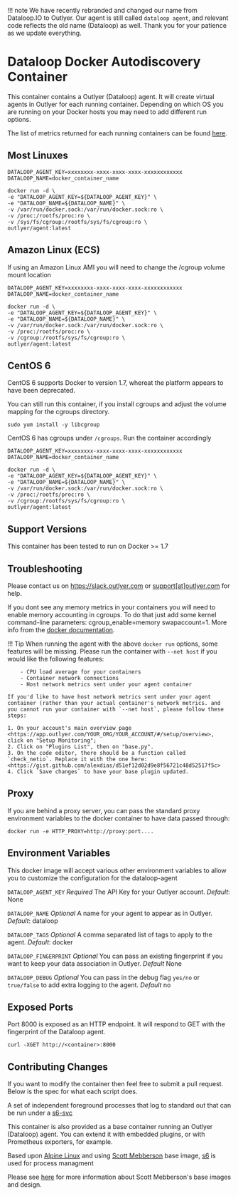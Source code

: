 !!! note
    We have recently rebranded and changed our name from Dataloop.IO to Outlyer. Our agent is still called `dataloop agent`, and relevant code reflects the old name (Dataloop) as well. Thank you for your patience as we update everything.

# Dataloop Docker Autodiscovery Container

This container contains a Outlyer (Dataloop) agent. It will create virtual agents in Outlyer for each running container. Depending on which OS you are running on your Docker hosts you may need to add different run options.

The list of metrics returned for each running containers can be found [here](https://github.com/dataloop/docker-alpine/tree/master/agent/METRICS.md).

## Most Linuxes

```
DATALOOP_AGENT_KEY=xxxxxxxx-xxxx-xxxx-xxxx-xxxxxxxxxxxx
DATALOOP_NAME=docker_container_name

docker run -d \
-e "DATALOOP_AGENT_KEY=${DATALOOP_AGENT_KEY}" \
-e "DATALOOP_NAME=${DATALOOP_NAME}" \
-v /var/run/docker.sock:/var/run/docker.sock:ro \
-v /proc:/rootfs/proc:ro \
-v /sys/fs/cgroup:/rootfs/sys/fs/cgroup:ro \
outlyer/agent:latest
```

## Amazon Linux (ECS)

If using an Amazon Linux AMI you will need to change the /cgroup volume mount location

```
DATALOOP_AGENT_KEY=xxxxxxxx-xxxx-xxxx-xxxx-xxxxxxxxxxxx
DATALOOP_NAME=docker_container_name

docker run -d \
-e "DATALOOP_AGENT_KEY=${DATALOOP_AGENT_KEY}" \
-e "DATALOOP_NAME=${DATALOOP_NAME}" \
-v /var/run/docker.sock:/var/run/docker.sock:ro \
-v /proc:/rootfs/proc:ro \
-v /cgroup:/rootfs/sys/fs/cgroup:ro \
outlyer/agent:latest

```

## CentOS 6

CentOS 6 supports Docker to version 1.7, whereat the platform appears to have been deprecated.

You can still run this container, if you install cgroups and adjust the volume mapping for the cgroups directory.

```
sudo yum install -y libcgroup
```

CentOS 6 has cgroups under `/cgroups`. Run the container accordingly

```
DATALOOP_AGENT_KEY=xxxxxxxx-xxxx-xxxx-xxxx-xxxxxxxxxxxx
DATALOOP_NAME=docker_container_name

docker run -d \
-e "DATALOOP_AGENT_KEY=${DATALOOP_AGENT_KEY}" \
-e "DATALOOP_NAME=${DATALOOP_NAME}" \
-v /var/run/docker.sock:/var/run/docker.sock:ro \
-v /proc:/rootfs/proc:ro \
-v /cgroup:/rootfs/sys/fs/cgroup:ro \
outlyer/agent:latest

```

## Support Versions

This container has been tested to run on Docker >= 1.7


## Troubleshooting

Please contact us on <https://slack.outlyer.com> or [support[at]outlyer.com](mailto:support[at]outlyer.com) for help.

If you dont see any memory metrics in your containers you will need to enable memory accounting in cgroups. To do that just add some kernel command-line parameters: cgroup_enable=memory swapaccount=1. More info from the [docker documentation](https://docs.docker.com/engine/admin/runmetrics/#/memory-metrics-memorystat).

!!! Tip
    When running the agent with the above `docker run` options, some features will be missing. Please run the container with `--net host` if you would like the following features:
    
        - CPU load average for your containers  
        - Container network connections  
        - Host network metrics sent under your agent container  
    
    If you'd like to have host network metrics sent under your agent container (rather than your actual container's network metrics. and you cannot run your container with `--net host`, please follow these steps:
    
    1. On your account's main overview page <https://app.outlyer.com/YOUR_ORG/YOUR_ACCOUNT/#/setup/overview>, click on "Setup Monitoring";
    2. Click on "Plugins List", then on "base.py".
    3. On the code editor, there should be a function called `check_netio`. Replace it with the one here: <https://gist.github.com/alexdias/d51ef12d02d9e8f56721c48d52517f5c>
    4. Click `Save changes` to have your base plugin updated.

## Proxy

If you are behind a proxy server, you can pass the standard proxy environment variables to the docker container to have data passed through:

```
docker run -e HTTP_PROXY=http://proxy:port....
```

## Environment Variables

This docker image will accept various other environment variables to allow you to customize the configuration for the dataloop-agent

`DATALOOP_AGENT_KEY` *Required* The API Key for your Outlyer account. *Default*: None

`DATALOOP_NAME` *Optional* A name for your agent to appear as in Outlyer. *Default*: dataloop

`DATALOOP_TAGS` *Optional* A comma separated list of tags to apply to the agent. *Default*: docker

`DATALOOP_FINGERPRINT` *Optional* You can pass an existing fingerprint if you want to keep your data association in Outlyer. *Default* None

`DATALOOP_DEBUG` *Optional* You can pass in the debug flag `yes/no` or `true/false` to add extra logging to the agent. *Default* no


## Exposed Ports

Port 8000 is exposed as an HTTP endpoint. It will respond to GET with the fingerprint of the Dataloop agent.

```
curl -XGET http://<container>:8000
```

## Contributing Changes

If you want to modify the container then feel free to submit a pull request. Below is the spec for what each script does.

A set of independent foreground processes that log to standard out that can be run under a [s6-svc](http://skarnet.org/software/s6/)

This container is also provided as a base container running an Outlyer (Dataloop) agent. You can extend it with embedded plugins, or with Prometheus exporters, for example.

Based upon [Alpine Linux](https://www.alpinelinux.org) and using [Scott Mebberson](https://github.com/smebberson) base image, [s6](http://skarnet.org/software/s6/) is used for process managment

Please see [here](https://github.com/smebberson/docker-alpine) for more information about Scott Mebberson's base images and design.

